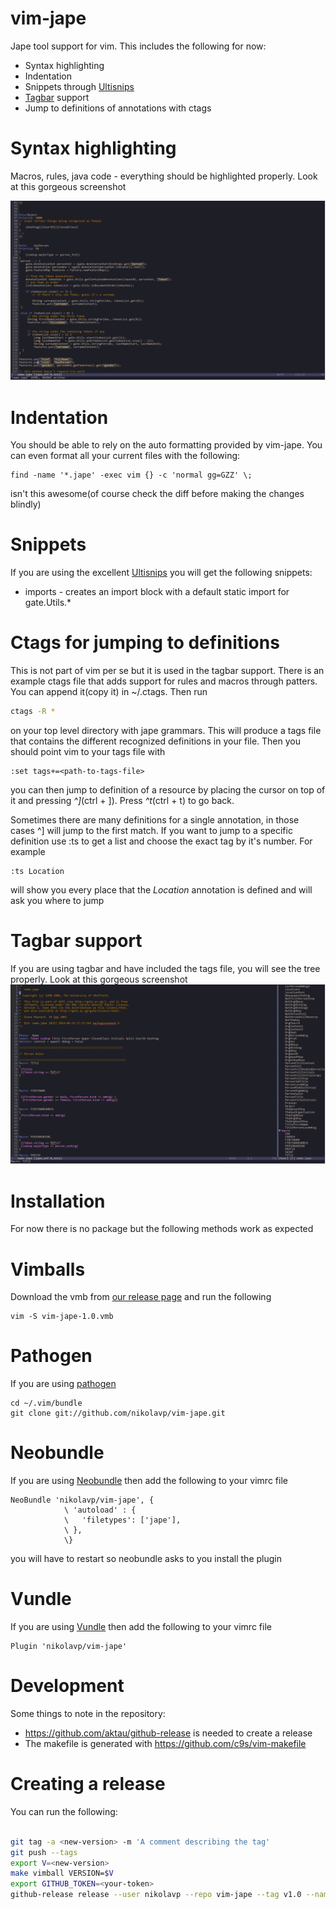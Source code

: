 vim-jape
===

Jape tool support for vim. This includes the following for now:

* Syntax highlighting
* Indentation
* Snippets through [Ultisnips](https://github.com/SirVer/ultisnips)
* [Tagbar](https://github.com/majutsushi/tagbar) support
* Jump to definitions of annotations with ctags

Syntax highlighting
========
Macros, rules, java code - everything should be highlighted properly. Look at this gorgeous screenshot

![Syntax highlighting](https://github.com/nikolavp/vim-jape/blob/master/images/syntax.png "Syntax highlighting")

Indentation
========
You should be able to rely on the auto formatting provided by vim-jape. You can even format all your current files with the following:

```shell
find -name '*.jape' -exec vim {} -c 'normal gg=GZZ' \;
```
isn't this awesome(of course check the diff before making the changes blindly)

Snippets
========
If you are using the excellent [Ultisnips](https://github.com/SirVer/ultisnips) you will get the following snippets:

* imports - creates an import block with a default static import for gate.Utils.\*


Ctags for jumping to definitions
========
This is not part of vim per se but it is used in the tagbar support. There is an example ctags file that adds support for rules and macros through patters.
You can append it(copy it) in ~/.ctags. Then run

```bash
ctags -R *
```

on your top level directory with jape grammars. This will produce a tags file that contains the different recognized definitions in your file. Then you should point vim to your tags file with
```vim
:set tags+=<path-to-tags-file>
```
you can then jump to definition of a resource by placing the cursor on top of it and pressing *^]*(ctrl + ]). Press *^t*(ctrl + t) to go back.

Sometimes there are many definitions for a single annotation, in those cases ^] will jump to the first match. If you want to jump to a specific definition use :ts <resource-name> to get a list and choose the exact tag by it's number. For example

```vim
:ts Location
```
will show you every place that the *Location* annotation is defined and will ask you where to jump

Tagbar support
========
If you are using tagbar and have included the tags file, you will see the tree properly.  Look at this gorgeous screenshot
![Tagbar screenshot](https://github.com/nikolavp/vim-jape/blob/master/images/tagbar.png "Tagbar screenshot")

Installation
===
For now there is no package but the following methods work as expected

Vimballs
==========

Download the vmb from [our release page](https://github.com/nikolavp/vim-jape/releases) and run the following

```shell
vim -S vim-jape-1.0.vmb
```


Pathogen
==========

If you are using [pathogen](https://github.com/tpope/vim-pathogen)

```shell
cd ~/.vim/bundle
git clone git://github.com/nikolavp/vim-jape.git
```

Neobundle
==========

If you are using [Neobundle](https://github.com/Shougo/neobundle.vim) then add the following to your vimrc file

```vim
NeoBundle 'nikolavp/vim-jape', {
            \ 'autoload' : {
            \   'filetypes': ['jape'],
            \ },
            \}
```

you will have to restart so neobundle asks to you install the plugin

Vundle
==========
If you are using [Vundle](https://github.com/gmarik/Vundle.vim) then add the following to your vimrc file

```vim
Plugin 'nikolavp/vim-jape'
```

Development
===

Some things to note in the repository:

* https://github.com/aktau/github-release is needed to create a release
* The makefile is generated with https://github.com/c9s/vim-makefile

Creating a release
===========
You can run the following:

```bash

git tag -a <new-version> -m 'A comment describing the tag'
git push --tags
export V=<new-version>
make vimball VERSION=$V
export GITHUB_TOKEN=<your-token>
github-release release --user nikolavp --repo vim-jape --tag v1.0 --name 'First release' --description 'General availability release for the vim-jape plugin' --file "vim-jape-${V}.vmb"
```

